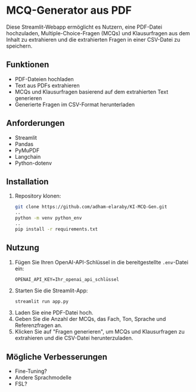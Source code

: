 # MCQ-Generator aus PDF

Diese Streamlit-Webapp ermöglicht es Nutzern, eine PDF-Datei hochzuladen, Multiple-Choice-Fragen (MCQs) und Klausurfragen aus dem Inhalt zu extrahieren und die extrahierten Fragen in einer CSV-Datei zu speichern.

## Funktionen
- PDF-Dateien hochladen
- Text aus PDFs extrahieren
- MCQs und Klausurfragen basierend auf dem extrahierten Text generieren
- Generierte Fragen im CSV-Format herunterladen

## Anforderungen
- Streamlit
- Pandas
- PyMuPDF
- Langchain
- Python-dotenv

## Installation

1. Repository klonen:
   ```bash
   git clone https://github.com/adham-elaraby/KI-MCQ-Gen.git
   ..
   python -m venv python_env
   ..
   pip install -r requirements.txt
   ```

## Nutzung

1. Fügen Sie Ihren OpenAI-API-Schlüssel in die bereitgestellte `.env`-Datei ein:
   ```text
   OPENAI_API_KEY=Ihr_openai_api_schlüssel
   ```
2. Starten Sie die Streamlit-App:
   ```bash
   streamlit run app.py
   ```
3. Laden Sie eine PDF-Datei hoch.
4. Geben Sie die Anzahl der MCQs, das Fach, Ton, Sprache und Referenzfragen an.
5. Klicken Sie auf "Fragen generieren", um MCQs und Klausurfragen zu extrahieren und die CSV-Datei herunterzuladen.

## Mögliche Verbesserungen
- Fine-Tuning?
- Andere Sprachmodelle
- FSL?

